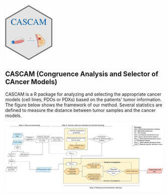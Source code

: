 <img src="inst/shiny_app/CASCAM_GUI/www/hex-CASCAM.png" width="150">

## CASCAM (Congruence Analysis and Selector of CAncer Models)

CASCAM is a R package for analyzing and selecting the appropriate cancer models (cell lines, PDOs or PDXs) 
based on the patients' tumor information. The figure below shows the framework of our method. 
Several statistics are defined to measure the distance between tumor samples and the cancer models.

<p align="center">
  <img src="inst/shiny_app/CASCAM_GUI/www/Congruence.svg" width="700">
</p>

